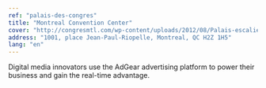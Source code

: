 ```yaml
---
ref: "palais-des-congres"
title: "Montreal Convention Center"
cover: "http://congresmtl.com/wp-content/uploads/2012/08/Palais-escalier_credit_Cramer1400x1024.jpg"
address: "1001, place Jean-Paul-Riopelle, Montreal, QC H2Z 1H5"
lang: "en"
---
```

Digital media innovators use the AdGear advertising platform to power their business and gain the real-time advantage.
